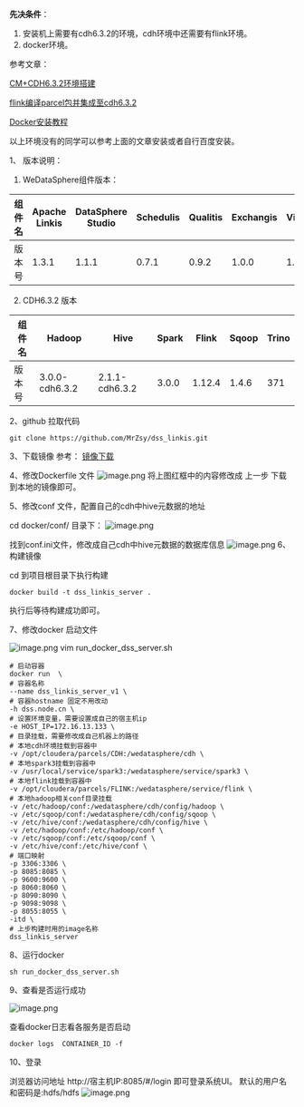 **先决条件**：
1. 安装机上需要有cdh6.3.2的环境，cdh环境中还需要有flink环境。
2. docker环境。

参考文章：

[CM+CDH6.3.2环境搭建](https://www.cnblogs.com/ttzzyy/p/13072774.html)
   
[flink编译parcel包并集成至cdh6.3.2](https://blog.csdn.net/cn987654/article/details/117516124?spm=1001.2101.3001.6650.17&utm_medium=distribute.pc_relevant.none-task-blog-2%7Edefault%7EBlogCommendFromBaidu%7ERate-17-117516124-blog-123007848.pc_relevant_aa&depth_1-utm_source=distribute.pc_relevant.none-task-blog-2%7Edefault%7EBlogCommendFromBaidu%7ERate-17-117516124-blog-123007848.pc_relevant_aa&utm_relevant_index=22)
   
[Docker安装教程](https://www.jianshu.com/p/946e703df75d?v=1678933661213)

以上环境没有的同学可以参考上面的文章安装或者自行百度安装。


1、 版本说明：
1. WeDataSphere组件版本：

| 组件名 | Apache Linkis | DataSphere Studio | Schedulis | Qualitis | Exchangis | Visualis | Streamis | MYSQL  | JDK |
|-------|---------------|-------------------|-----------|----------|-----------|----------|----------|--------|-----|
| 版本号 | 1.3.1         | 1.1.1             | 0.7.1     | 0.9.2    | 1.0.0     | 1.0.0    | 0.2.0    | 5.1.49 | 1.8 |


2. CDH6.3.2 版本

| 组件名 | Hadoop         | Hive           | Spark | Flink  | Sqoop | Trino |
|-------|----------------|----------------|-------|--------|-------|-------|
| 版本号 | 3.0.0-cdh6.3.2 | 2.1.1-cdh6.3.2 | 3.0.0 | 1.12.4 | 1.4.6 | 371   |

2、github 拉取代码

```
git clone https://github.com/MrZsy/dss_linkis.git
```
3、下载镜像 参考： [镜像下载](doc/镜像下载.md)
  
4、修改Dockerfile 文件
![image.png](https://cdn.jsdelivr.net/gh/MrZsy/noteImage@main/img/202303201044206.png)
将上图红框中的内容修改成 上一步 下载到本地的镜像即可。



5、修改conf 文件，配置自己的cdh中hive元数据的地址

cd docker/conf/ 目录下：
![image.png](https://cdn.jsdelivr.net/gh/MrZsy/noteImage@main/img/202303161054156.png)

找到conf.ini文件，修改成自己cdh中hive元数据的数据库信息
![image.png](https://cdn.jsdelivr.net/gh/MrZsy/noteImage@main/img/202303161045541.png)
6、构建镜像

cd 到项目根目录下执行构建
```
docker build -t dss_linkis_server .
```
执行后等待构建成功即可。

7、修改docker 启动文件 

![image.png](https://cdn.jsdelivr.net/gh/MrZsy/noteImage@main/img/202303161056381.png)
vim run_docker_dss_server.sh
```
# 启动容器
docker run  \
# 容器名称 
--name dss_linkis_server_v1 \
# 容器hostname 固定不用改动
-h dss.node.cn \
# 设置环境变量，需要设置成自己的宿主机ip
-e HOST_IP=172.16.13.133 \
# 目录挂载，需要修改成自己机器上的路径
# 本地cdh环境挂载到容器中
-v /opt/cloudera/parcels/CDH:/wedatasphere/cdh \
# 本地spark3挂载到容器中
-v /usr/local/service/spark3:/wedatasphere/service/spark3 \
# 本地flink挂载到容器中
-v /opt/cloudera/parcels/FLINK:/wedatasphere/service/flink \
# 本地hadoop相关conf目录挂载
-v /etc/hadoop/conf:/wedatasphere/cdh/config/hadoop \
-v /etc/sqoop/conf:/wedatasphere/cdh/config/sqoop \
-v /etc/hive/conf:/wedatasphere/cdh/config/hive \
-v /etc/hadoop/conf:/etc/hadoop/conf \
-v /etc/sqoop/conf:/etc/sqoop/conf \
-v /etc/hive/conf:/etc/hive/conf \
# 端口映射
-p 3306:3306 \
-p 8085:8085 \
-p 9600:9600 \
-p 8060:8060 \
-p 8090:8090 \
-p 9098:9098 \
-p 8055:8055 \
-itd \
# 上步构建时用的image名称
dss_linkis_server
```
8、运行docker
```
sh run_docker_dss_server.sh 
```

9、查看是否运行成功

![image.png](https://cdn.jsdelivr.net/gh/MrZsy/noteImage@main/img/202303161133229.png)

查看docker日志看各服务是否启动
```
docker logs  CONTAINER_ID -f 
```
10、登录

浏览器访问地址 http://宿主机IP:8085/#/login 即可登录系统UI。
默认的用户名和密码是:hdfs/hdfs
![image.png](https://cdn.jsdelivr.net/gh/MrZsy/noteImage@main/img/202303161139967.png)

